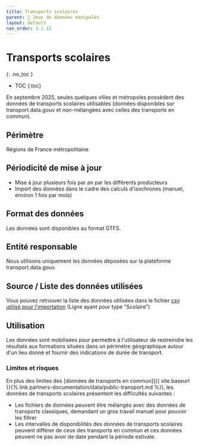 ```yaml
---
title: Transports scolaires
parent: 🧩 Jeux de données manipulés
layout: default
nav_order: 3.1.12
---
```


# Transports scolaires
{: .no_toc }

- TOC
{:toc}

En septembre 2025, seules quelques villes et métropoles possèdent des données de transports scolaires utilisables (données disponibles sur transport.data.gouv et non-mélangées avec celles des transports en commun).

## Périmètre

Régions de France métropolitaine

## Périodicité de mise à jour

- Mise à jour plusieurs fois par an par les différents producteurs
- Import des données dans le cadre des calculs d'isochrones (manuel, environ 1 fois par mois)

## Format des données

Les données sont disponibles au format GTFS.

## Entité responsable

Nous utilisons uniquement les données déposées sur la plateforme transport.data.gouv.  

## Source / Liste des données utilisées

Vous pouvez retrouver la liste des données utilisées dans le fichier [csv utilisé pour l'importation](https://github.com/mission-apprentissage/c-est-qui-le-pro/blob/main/tools/isochrones/graphhopper/data/transports.csv) (Ligne ayant pour type “Scolaire”)

## Utilisation

Les données sont mobilisées pour permettre à l'utilisateur de restreindre les résultats aux formations situées dans un périmètre géographique autour d'un lieu donné et fournir des indications de durée de transport.

### Limites et risques

En plus des limites des [données de transports en commun]({{ site.baseurl }}{% link partners-documentation/data/public-transport.md %}), les données de transports scolaires présentent les difficultés suivantes :

- Les fichiers de données peuvent être mélangés avec des données de transports classiques, demandant un gros travail manuel pour pouvoir les filtrer
- Les intervalles de disponibilités des données de transports scolaires peuvent différer de ceux des transports en commun et ces données peuvent ne pas avoir de date pendant la période estivale.